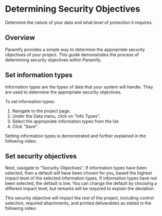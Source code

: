 # Determining Security Objectives
Determine the nature of your data and what level of protection it requires.

## Overview
Paramify provides a simple way to determine the appropriate security objectives of your project. This guide demonstrates the process of determining security objectives within Paramify.

## Set information types
Information types are the types of data that your system will handle. They are used to determine the appropriate security objectives. 

To set information types: 
1. Navigate to the project page.
2. Under the Data menu, click on "Info Types".
3. Select the appropriate information types from the list.
4. Click "Save".

Setting information types is demonstrated and further explained in the following video:

<YouTube src="https://www.youtube.com/embed/AWFTn3oYzfg?si=Q8jaq-c4mnl6_Sia" />

## Set security objectives
Next, navigate to "Security Objectives". If information types have been selected, then a default will have been chosen for you, based the highest impact level of the selected information types. If information types have not been selected, the default is low. You can change the default by choosing a different impact level, but remarks will be required to explain the deviation.

This security objective will impact the rest of the project, including control selection, required attachments, and printed deliverables as stated in the following video:

<YouTube src="https://www.youtube.com/embed/Q8YuNTYlGck?si=oLs4fJI4GwLMOPC0"/>
